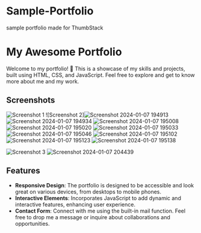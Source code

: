 # Sample-Portfolio
sample portfolio made for ThumbStack
# My Awesome Portfolio

Welcome to my portfolio! 🚀 This is a showcase of my skills and projects, built using HTML, CSS, and JavaScript. Feel free to explore and get to know more about me and my work.

## Screenshots

![Screenshot 1](https://github.com/ASHISH91230/Sample-Portfolio/assets/121534205/9af92e56-9c4a-478a-a980-845bad70f0df)
![Screenshot 2]![Screenshot 2024-01-07 194913](https://github.com/ASHISH91230/Sample-Portfolio/assets/121534205/5d32dcbb-3c67-44a5-84ab-cb9cc1c0f3dc)
![Screenshot 2024-01-07 194934](https://github.com/ASHISH91230/Sample-Portfolio/assets/121534205/67783684-22e3-493d-8aa2-d284604ff7b7)
![Screenshot 2024-01-07 195008](https://github.com/ASHISH91230/Sample-Portfolio/assets/121534205/ba33e85d-11c3-4fd4-8068-b858a73c71bc)
![Screenshot 2024-01-07 195020](https://github.com/ASHISH91230/Sample-Portfolio/assets/121534205/2c8a4c23-7cf9-4b37-ab22-5dbd60c9dd3c)
![Screenshot 2024-01-07 195033](https://github.com/ASHISH91230/Sample-Portfolio/assets/121534205/19318677-6c11-4a17-a22c-7b3a62b89f71)
![Screenshot 2024-01-07 195046](https://github.com/ASHISH91230/Sample-Portfolio/assets/121534205/f9e50883-1a53-4ab9-bcda-9cfac491f642)
![Screenshot 2024-01-07 195102](https://github.com/ASHISH91230/Sample-Portfolio/assets/121534205/6b7f07de-a8c0-4f9e-a64d-caaf3139e4e3)
![Screenshot 2024-01-07 195123](https://github.com/ASHISH91230/Sample-Portfolio/assets/121534205/6f3214f7-0435-44c3-9bc1-c8b6cb4c61b4)
![Screenshot 2024-01-07 195138](https://github.com/ASHISH91230/Sample-Portfolio/assets/121534205/2bf36f15-1889-48b4-8437-25ee10ad8308)

![Screenshot 3](screenshots/screenshot3.png)
![Screenshot 2024-01-07 204439](https://github.com/ASHISH91230/Sample-Portfolio/assets/121534205/d1700894-7d3e-4135-b45b-077b47943c81)

## Features

- **Responsive Design**: The portfolio is designed to be accessible and look great on various devices, from desktops to mobile phones.
- **Interactive Elements**: Incorporates JavaScript to add dynamic and interactive features, enhancing user experience.
- **Contact Form**: Connect with me using the built-in mail function. Feel free to drop me a message or inquire about collaborations and opportunities.
